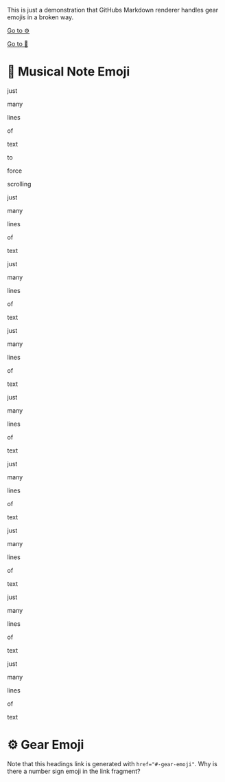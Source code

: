 This is just a demonstration that GitHubs Markdown renderer handles gear emojis in a broken way.

[Go to ⚙️ ](#-gear-emoji)

[Go to 🎵](#-musical-note-emoji)


# 🎵 Musical Note Emoji

just

many

lines

of

text

to

force

scrolling

just

many

lines

of

text

just

many

lines

of

text

just

many

lines

of

text

just

many

lines

of

text

just

many

lines

of

text

just

many

lines

of

text

just

many

lines

of

text

just

many

lines

of

text



# ⚙️ Gear Emoji

Note that this headings link is generated with `href="#️-gear-emoji"`. Why is there a number sign emoji in the link fragment?

